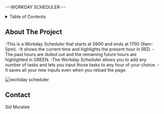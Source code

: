 
---WORKDAY SCHEDULER---


<!-- TABLE OF CONTENTS -->
<details>
  <summary>Table of Contents</summary>
  <ol>
    <li>
      <a href="#about-the-project">About The Project</a>
      <ul>
        <li><a href="#built-with">Built With</a></li>
      </ul>
    </li>
    <li>
      <a href="#getting-started">Getting Started</a>
      <ul>
        <li><a href="#prerequisites">Prerequisites</a></li>
        <li><a href="#installation">Installation</a></li>
      </ul>
    </li>
    <li><a href="#usage">Usage</a></li>
    <li><a href="#roadmap">Roadmap</a></li>
    <li><a href="#contributing">Contributing</a></li>
    <li><a href="#license">License</a></li>
    <li><a href="#contact">Contact</a></li>
    <li><a href="#acknowledgments">Acknowledgments</a></li>
  </ol>
</details>



<!-- ABOUT THE PROJECT -->
## About The Project
-This is a Workday Scheduler that starts at 0900 and ends at 1700 (9am-5pm).
-It shows the current time and highlights the present hour in RED.
-The past hours are dulled out and the remaining future hours are highlighted in GREEN.
-The Workday Scheduler allows you to add any number of tasks and lets you input those tasks to any hour of your choice.
-It saves all your new inputs even when you reload the page.

![workday scheduler](https://user-images.githubusercontent.com/111321462/189505588-20ecdfe1-a930-4b10-9742-df011dac85d3.jpg)



<!-- CONTACT -->
## Contact

Sid Muratee
